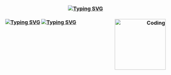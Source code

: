 
<h3 align="center">
  <a href="https://git.io/typing-svg"><img src="https://readme-typing-svg.herokuapp.com?font=jetbrains+mono+nerd+font+bold&weight=200&pause=3000&width=435&lines=+++Hello+There!+I'm+xrito" alt="Typing SVG" /></a>
</h3>

<h3 align="right">
  <img align="right" alt="Coding" width="160" src="https://i.pinimg.com/originals/22/cf/de/22cfde6c6415e1f061e49e0983059782.gif">
</h3>

<h3 align="left">
  <a href="https://git.io/typing-svg"><img src="https://readme-typing-svg.herokuapp.com?font=jetbrains+mono+nerd+font&weight=200&size=13&duration=1&pause=100000&color=F7F7F7&width=635&height=30&lines=%F0%9F%94%AD+I'm+a+Linux+Enthusiast+who+likes+to+play+around+with+Computers+and+stuff." alt="Typing SVG" /></a>
  <a href="https://git.io/typing-svg"><img src="https://readme-typing-svg.herokuapp.com?font=jetbrains+mono+nerd+font&weight=200&size=13&duration=1&pause=100000&color=F7F7F7&width=635&height=30&lines=%F0%9F%8C%B1+I%E2%80%99m+currently+learning+how+to+code+properly" alt="Typing SVG" /></a>
  
</h3>

<!---
xrito-o/xrito-o is a ✨ special ✨ repository because its `README.md` (this file) appears on your GitHub profile.
You can click the Preview link to take a look at your changes.
--->
